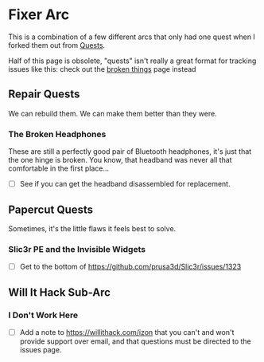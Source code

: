 # Fixer Arc

This is a combination of a few different arcs that only had one quest when I forked them out from [Quests][].

Half of this page is obsolete, "quests" isn't really a great format for tracking issues like this: check out the [broken things][] page instead

[Quests]: 6f25cf97-8ee8-460e-9db8-3c241cadbff0.md
[broken things]: d07f30ca-f065-4fb7-9541-b09b656313c5.md

## Repair Quests

We can rebuild them. We can make them better than they were.

### The Broken Headphones

These are still a perfectly good pair of Bluetooth headphones, it's just that the one hinge is broken. You know, that headband was never all that comfortable in the first place...

- [ ] See if you can get the headband disassembled for replacement.

## Papercut Quests

Sometimes, it's the little flaws it feels best to solve.

### Slic3r PE and the Invisible Widgets

- [ ] Get to the bottom of https://github.com/prusa3d/Slic3r/issues/1323

## Will It Hack Sub-Arc

### I Don't Work Here

- [ ] Add a note to https://willithack.com/izon that you can't and won't provide support over email, and that questions must be directed to the issues page.
